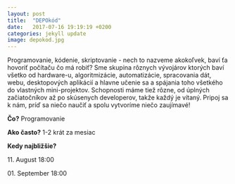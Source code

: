 ```yaml
---
layout: post
title:  "DEPOkód"
date:   2017-07-16 19:19:19 +0200
categories: jekyll update
image: depokod.jpg
---
```

Programovanie, kódenie, skriptovanie - nech to nazveme akokoľvek, baví ťa hovoriť počítaču čo má robiť? Sme skupina rôznych vývojárov ktorých baví všetko od hardware-u, algoritmizácie, automatizácie, spracovania dát, webu, desktopových aplikácií a hlavne učenie sa a spájania toho všetkého do vlastných mini-projektov. Schopnosti máme tiež rôzne, od úplných začiatočníkov až po skúsenych developerov, takže každý je vítaný.
Pripoj sa k nám, príď sa niečo naučiť a spolu vytvoríme niečo zaujímavé!

**Čo?** Programovanie

**Ako často?** 1-2 krát za mesiac

**Kedy najbližšie?**

11\. August 18:00

01\. September 18:00
